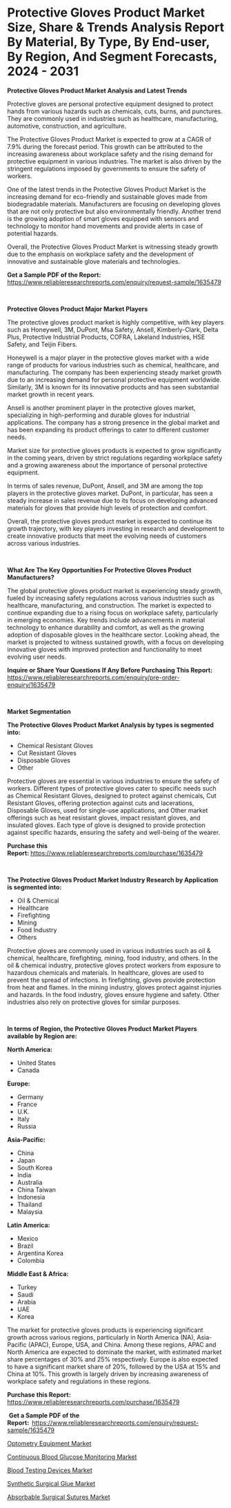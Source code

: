 <p><h1>Protective Gloves Product Market Size, Share & Trends Analysis Report By Material, By Type, By End-user, By Region, And Segment Forecasts, 2024 - 2031</h1></p><p><strong>Protective Gloves Product Market Analysis and Latest Trends</strong></p>
<p><p>Protective gloves are personal protective equipment designed to protect hands from various hazards such as chemicals, cuts, burns, and punctures. They are commonly used in industries such as healthcare, manufacturing, automotive, construction, and agriculture.</p><p>The Protective Gloves Product Market is expected to grow at a CAGR of 7.9% during the forecast period. This growth can be attributed to the increasing awareness about workplace safety and the rising demand for protective equipment in various industries. The market is also driven by the stringent regulations imposed by governments to ensure the safety of workers.</p><p>One of the latest trends in the Protective Gloves Product Market is the increasing demand for eco-friendly and sustainable gloves made from biodegradable materials. Manufacturers are focusing on developing gloves that are not only protective but also environmentally friendly. Another trend is the growing adoption of smart gloves equipped with sensors and technology to monitor hand movements and provide alerts in case of potential hazards.</p><p>Overall, the Protective Gloves Product Market is witnessing steady growth due to the emphasis on workplace safety and the development of innovative and sustainable glove materials and technologies.</p></p>
<p><strong>Get a Sample PDF of the Report:&nbsp;</strong> <a href="https://www.reliableresearchreports.com/enquiry/request-sample/1635479">https://www.reliableresearchreports.com/enquiry/request-sample/1635479</a></p>
<p>&nbsp;</p>
<p><strong>Protective Gloves Product Major Market Players</strong></p>
<p><p>The protective gloves product market is highly competitive, with key players such as Honeywell, 3M, DuPont, Msa Safety, Ansell, Kimberly-Clark, Delta Plus, Protective Industrial Products, COFRA, Lakeland Industries, HSE Safety, and Teijin Fibers. </p><p>Honeywell is a major player in the protective gloves market with a wide range of products for various industries such as chemical, healthcare, and manufacturing. The company has been experiencing steady market growth due to an increasing demand for personal protective equipment worldwide. Similarly, 3M is known for its innovative products and has seen substantial market growth in recent years.</p><p>Ansell is another prominent player in the protective gloves market, specializing in high-performing and durable gloves for industrial applications. The company has a strong presence in the global market and has been expanding its product offerings to cater to different customer needs. </p><p>Market size for protective gloves products is expected to grow significantly in the coming years, driven by strict regulations regarding workplace safety and a growing awareness about the importance of personal protective equipment.</p><p>In terms of sales revenue, DuPont, Ansell, and 3M are among the top players in the protective gloves market. DuPont, in particular, has seen a steady increase in sales revenue due to its focus on developing advanced materials for gloves that provide high levels of protection and comfort.</p><p>Overall, the protective gloves product market is expected to continue its growth trajectory, with key players investing in research and development to create innovative products that meet the evolving needs of customers across various industries.</p></p>
<p>&nbsp;</p>
<p><strong>What Are The Key Opportunities For Protective Gloves Product Manufacturers?</strong></p>
<p><p>The global protective gloves product market is experiencing steady growth, fueled by increasing safety regulations across various industries such as healthcare, manufacturing, and construction. The market is expected to continue expanding due to a rising focus on workplace safety, particularly in emerging economies. Key trends include advancements in material technology to enhance durability and comfort, as well as the growing adoption of disposable gloves in the healthcare sector. Looking ahead, the market is projected to witness sustained growth, with a focus on developing innovative gloves with improved protection and functionality to meet evolving user needs.</p></p>
<p><strong>Inquire or Share Your Questions If Any Before Purchasing This Report:</strong> <a href="https://www.reliableresearchreports.com/enquiry/pre-order-enquiry/1635479">https://www.reliableresearchreports.com/enquiry/pre-order-enquiry/1635479</a></p>
<p>&nbsp;</p>
<p><strong>Market Segmentation</strong></p>
<p><strong>The Protective Gloves Product Market Analysis by types is segmented into:</strong></p>
<p><ul><li>Chemical Resistant Gloves</li><li>Cut Resistant Gloves</li><li>Disposable Gloves</li><li>Other</li></ul></p>
<p><p>Protective gloves are essential in various industries to ensure the safety of workers. Different types of protective gloves cater to specific needs such as Chemical Resistant Gloves, designed to protect against chemicals, Cut Resistant Gloves, offering protection against cuts and lacerations, Disposable Gloves, used for single-use applications, and Other market offerings such as heat resistant gloves, impact resistant gloves, and insulated gloves. Each type of glove is designed to provide protection against specific hazards, ensuring the safety and well-being of the wearer.</p></p>
<p><strong>Purchase this Report:&nbsp;</strong><a href="https://www.reliableresearchreports.com/purchase/1635479">https://www.reliableresearchreports.com/purchase/1635479</a></p>
<p>&nbsp;</p>
<p><strong>The Protective Gloves Product Market Industry Research by Application is segmented into:</strong></p>
<p><ul><li>Oil & Chemical</li><li>Healthcare</li><li>Firefighting</li><li>Mining</li><li>Food Industry</li><li>Others</li></ul></p>
<p><p>Protective gloves are commonly used in various industries such as oil & chemical, healthcare, firefighting, mining, food industry, and others. In the oil & chemical industry, protective gloves protect workers from exposure to hazardous chemicals and materials. In healthcare, gloves are used to prevent the spread of infections. In firefighting, gloves provide protection from heat and flames. In the mining industry, gloves protect against injuries and hazards. In the food industry, gloves ensure hygiene and safety. Other industries also rely on protective gloves for similar purposes.</p></p>
<p>&nbsp;</p>
<p><strong>In terms of Region, the Protective Gloves Product Market Players available by Region are:</strong></p>
<p>
    <p> <strong> North America: </strong>
        <ul>
            <li>United States</li>
            <li>Canada</li>
        </ul>
        </p> 
    <p> <strong> Europe: </strong>
        <ul>
            <li>Germany</li>
            <li>France</li>
            <li>U.K.</li>
            <li>Italy</li>
            <li>Russia</li>
        </ul>
        </p> 
    <p> <strong> Asia-Pacific: </strong>
        <ul>
            <li>China</li>
            <li>Japan</li>
            <li>South Korea</li>
            <li>India</li>
            <li>Australia</li>
            <li>China Taiwan</li>
            <li>Indonesia</li>
            <li>Thailand</li>
            <li>Malaysia</li>
        </ul>
        </p> 
    <p> <strong> Latin America: </strong>
        <ul>
            <li>Mexico</li>
            <li>Brazil</li>
            <li>Argentina Korea</li>
            <li>Colombia</li>
        </ul>
        </p> 
    <p> <strong> Middle East & Africa: </strong>
        <ul>
            <li>Turkey</li>
            <li>Saudi</li>
            <li>Arabia</li>
            <li>UAE</li>
            <li>Korea</li>
        </ul>
    </p>
    </p>
<p><p>The market for protective gloves products is experiencing significant growth across various regions, particularly in North America (NA), Asia-Pacific (APAC), Europe, USA, and China. Among these regions, APAC and North America are expected to dominate the market, with estimated market share percentages of 30% and 25% respectively. Europe is also expected to have a significant market share of 20%, followed by the USA at 15% and China at 10%. This growth is largely driven by increasing awareness of workplace safety and regulations in these regions.</p></p>
<p><strong>Purchase this Report: </strong><a href="https://www.reliableresearchreports.com/purchase/1635479">https://www.reliableresearchreports.com/purchase/1635479</a></p>
<p>&nbsp;<strong>Get a Sample PDF of the Report:&nbsp;&nbsp;</strong><a href="https://www.reliableresearchreports.com/enquiry/request-sample/1635479">https://www.reliableresearchreports.com/enquiry/request-sample/1635479</a></p>
<p><strong></strong></p>
<p><p><a href="https://medium.com/@marianmraz_72126/optometry-equipment-market-analysis-its-cagr-market-segmentation-and-global-industry-overview-1120a567f085">Optometry Equipment Market</a></p><p><a href="https://medium.com/@alortiz4534/continuous-blood-glucose-monitoring-market-insight-market-trends-growth-forecasted-from-2024-to-bf92529c3eed">Continuous Blood Glucose Monitoring Market</a></p><p><a href="https://medium.com/@alortiz4534/blood-testing-devices-market-furnishes-information-on-market-share-market-trends-and-market-af18280e0d6f">Blood Testing Devices Market</a></p><p><a href="https://medium.com/@marianmraz_72126/analyzing-synthetic-surgical-glue-market-global-industry-perspective-and-forecast-2024-to-2031-6e567462d717">Synthetic Surgical Glue Market</a></p><p><a href="https://medium.com/@alortiz4534/absorbable-surgical-sutures-market-the-key-to-successful-business-strategy-forecast-till-2031-d7b1fdf844e1">Absorbable Surgical Sutures Market</a></p></p>